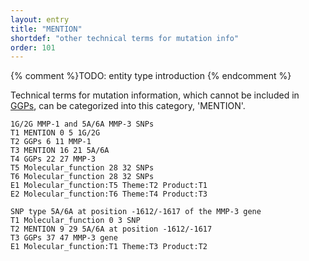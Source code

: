 ```yaml
---
layout: entry
title: "MENTION"
shortdef: "other technical terms for mutation info"
order: 101
---
```


{% comment %}TODO: entity type introduction {% endcomment %}

<!-- details -->

Technical terms for mutation information, which cannot be included in [GGPs](), can be categorized into this category, 'MENTION'.

~~~ ann
1G/2G MMP-1 and 5A/6A MMP-3 SNPs
T1 MENTION 0 5 1G/2G
T2 GGPs 6 11 MMP-1
T3 MENTION 16 21 5A/6A
T4 GGPs 22 27 MMP-3
T5 Molecular_function 28 32 SNPs
T6 Molecular_function 28 32 SNPs
E1 Molecular_function:T5 Theme:T2 Product:T1
E2 Molecular_function:T6 Theme:T4 Product:T3
~~~
~~~ ann
SNP type 5A/6A at position -1612/-1617 of the MMP-3 gene
T1 Molecular_function 0 3 SNP
T2 MENTION 9 29 5A/6A at position -1612/-1617
T3 GGPs 37 47 MMP-3 gene
E1 Molecular_function:T1 Theme:T3 Product:T2
~~~

